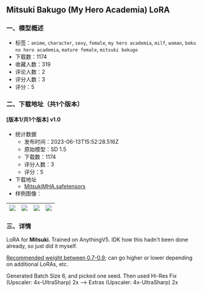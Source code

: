 ## Mitsuki Bakugo (My Hero Academia) LoRA
### 一、模型概述

- 标签：`anime`, `character`, `sexy`, `female`, `my hero academia`, `milf`, `woman`, `boku no hero academia`, `mature female`, `mitsuki bakugo`
- 下载数：1174
- 收藏人数：319
- 评论人数：2
- 评分人数：3
- 评分：5

### 二、下载地址（共1个版本）

#### [版本1/共1个版本] v1.0

- 统计数据
  - 发布时间：2023-06-13T15:52:28.516Z
  - 原始模型：SD 1.5
  - 下载数：1174
  - 评分人数：3
  - 评分：5
- 下载地址
  - [MitsukiMHA.safetensors](https://civitai.com/api/download/models/94788)
- 样例图像：

| <img src="https://image.civitai.com/xG1nkqKTMzGDvpLrqFT7WA/dad3ccb5-8728-4967-a08e-9939718121f1/width=450/1124146.jpeg" /> | <img src="https://image.civitai.com/xG1nkqKTMzGDvpLrqFT7WA/d7c4971e-291b-4070-9aa0-c544bcd3096c/width=450/1125318.jpeg" /> | <img src="https://image.civitai.com/xG1nkqKTMzGDvpLrqFT7WA/784028dc-ddb8-4f24-a461-2f40c8029c12/width=450/1124159.jpeg" /> | <img src="https://image.civitai.com/xG1nkqKTMzGDvpLrqFT7WA/08a30969-d02f-444f-9fd7-e54254d5df4f/width=450/1124161.jpeg" /> |
| ---- | ---- | ---- | ---- |


### 三、详情
<p>LoRA for <strong>Mitsuki. </strong>Trained on AnythingV5. IDK how this hadn't been done already, so just did it myself. </p><p></p><p><u>Recommended weight between 0.7-0.9</u>; can go higher or lower depending on additional LoRAs, etc.</p><p></p><p>Generated Batch Size 6, and picked one seed. Then used Hi-Res Fix (Upscaler: 4x-UltraSharp) 2x —&gt; Extras (Upscaler: 4x-UltraSharp) 2x</p><p></p>
